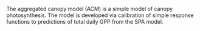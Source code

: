 The aggregated canopy model (ACM) is a simple model of canopy photosynthesis. The model is developed via calibration of simple response functions to predictions of total daily GPP from the SPA model. 
